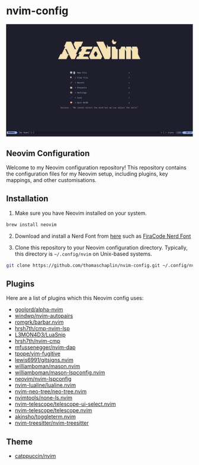 # nvim-config

![Neovim Dashboard](images/alpha-dashboard.png)

## Neovim Configuration

Welcome to my Neovim configuration repository! This repository contains the configuration files for my Neovim setup, including plugins, key mappings, and other customisations.

## Installation

1. Make sure you have Neovim installed on your system.

```bash
brew install neovim
```

2. Download and install a Nerd Font from [here](https://www.nerdfonts.com/font-downloads) such as [FiraCode Nerd Font](https://github.com/ryanoasis/nerd-fonts/releases/download/v3.1.1/FiraCode.zip)

3. Clone this repository to your Neovim configuration directory. Typically, this directory is `~/.config/nvim` on Unix-based systems.

```bash
git clone https://github.com/thomaschaplin/nvim-config.git ~/.config/nvim
```

## Plugins

Here are a list of plugins which this Neovim config uses:

- [goolord/alpha-nvim](github.com/goolord/alpha-nvim)
- [windwp/nvim-autopairs](github.com/windwp/nvim-autopairs)
- [romgrk/barbar.nvim](github.com/romgrk/barbar.nvim)
- [hrsh7th/cmp-nvim-lsp](github.com/hrsh7th/cmp-nvim-lsp)
- [L3MON4D3/LuaSnip](github.com/L3MON4D3/LuaSnip)
- [hrsh7th/nvim-cmp](github.com/hrsh7th/nvim-cmp)
- [mfussenegger/nvim-dap](github.com/mfussenegger/nvim-dap)
- [tpope/vim-fugitive](github.com/tpope/vim-fugitive)
- [lewis6991/gitsigns.nvim](github.com/lewis6991/gitsigns.nvim)
- [williamboman/mason.nvim](github.com/williamboman/mason.nvim)
- [williamboman/mason-lspconfig.nvim](github.com/williamboman/mason-lspconfig.nvim)
- [neovim/nvim-lspconfig](github.com/neovim/nvim-lspconfig)
- [nvim-lualine/lualine.nvim](github.com/nvim-lualine/lualine.nvim)
- [nvim-neo-tree/neo-tree.nvim](github.com/nvim-neo-tree/neo-tree.nvim)
- [nvimtools/none-ls.nvim](github.com/nvimtools/none-ls.nvim)
- [nvim-telescope/telescope-ui-select.nvim](github.com/nvim-telescope/telescope-ui-select.nvim)
- [nvim-telescope/telescope.nvim](github.com/nvim-telescope/telescope.nvim)
- [akinsho/toggleterm.nvim](github.com/akinsho/toggleterm.nvim)
- [nvim-treesitter/nvim-treesitter](github.com/nvim-treesitter/nvim-treesitter)

## Theme

- [catppuccin/nvim](github.com/catppuccin/nvim)
